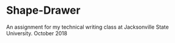 # Shape-Drawer
An assignment for my technical writing class at Jacksonville State University. October 2018
